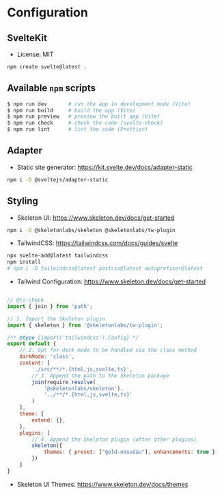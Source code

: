 # Configuration
## SvelteKit
- License: MIT
```sh
npm create svelte@latest .
```

## Available `npm` scripts
```bash
$ npm run dev       # run the app in development mode (Vite)
$ npm run build     # build the app (Vite)
$ npm run preview   # preview the built app (Vite)
$ npm run check     # check the code (svelte-check)
$ npm run lint      # lint the code (Prettier)
```

## Adapter
- Static site generator: https://kit.svelte.dev/docs/adapter-static
```sh 
npm i -D @sveltejs/adapter-static
```

## Styling
- Skeleton UI: https://www.skeleton.dev/docs/get-started
```sh
npm i -D @skeletonlabs/skeleton @skeletonlabs/tw-plugin
```

- TailwindCSS: https://tailwindcss.com/docs/guides/svelte
```sh
npx svelte-add@latest tailwindcss
npm install
# npm i -D tailwindcss@latest postcss@latest autoprefixer@latest
```

- Tailwind Configuration: https://www.skeleton.dev/docs/get-started
```js

// @ts-check
import { join } from 'path';

// 1. Import the Skeleton plugin
import { skeleton } from '@skeletonlabs/tw-plugin';

/** @type {import('tailwindcss').Config} */
export default {
    // 2. Opt for dark mode to be handled via the class method
    darkMode: 'class',
    content: [
        './src/**/*.{html,js,svelte,ts}',
        // 3. Append the path to the Skeleton package
        join(require.resolve(
            '@skeletonlabs/skeleton'),
            '../**/*.{html,js,svelte,ts}'
        )
    ],
    theme: {
        extend: {},
    },
    plugins: [
        // 4. Append the Skeleton plugin (after other plugins)
        skeleton({
            themes: { preset: ["gold-nouveau"], enhancements: true }
        })
    ]
}
```

- Skeleton UI Themes: https://www.skeleton.dev/docs/themes


